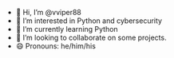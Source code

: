 - 👋 Hi, I’m @vviper88
- 👀 I’m interested in Python and cybersecurity
- 🌱 I’m currently learning Python
- 💞️ I’m looking to collaborate on some projects.
- 😄 Pronouns: he/him/his

<!---
vviper88/vviper88 is a ✨ special ✨ repository because its `README.md` (this file) appears on your GitHub profile.
You can click the Preview link to take a look at your changes.
--->
